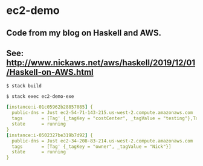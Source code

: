 # ec2-demo
## Code from my blog on Haskell and AWS.
## See: http://www.nickaws.net/aws/haskell/2019/12/01/Haskell-on-AWS.html

``` shell
$ stack build

$ stack exec ec2-demo-exe
```
``` yaml
[instance:i-01c05962b28857085] {
  public-dns = Just ec2-54-71-143-215.us-west-2.compute.amazonaws.com
  tags       = [Tag' {_tagKey = "costCenter", _tagValue = "testing"},Tag' {_tagKey = "Name", _tagValue = "development"}]
  state      = running
}
[instance:i-0502327be319b7d92] {
  public-dns = Just ec2-34-208-83-214.us-west-2.compute.amazonaws.com
  tags       = [Tag' {_tagKey = "owner", _tagValue = "Nick"}]
  state      = running
}
```

